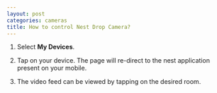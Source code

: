 ```yaml
---
layout: post
categories: cameras
title: How to control Nest Drop Camera?
---
```


1. Select **My Devices**.

2. Tap on your device. The page will re-direct to the nest application present on your mobile.

3. The video feed can be viewed by tapping on the desired room.